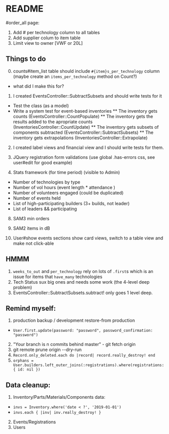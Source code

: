 # README


#order_all page:
1. Add # per technology column to all tables
2. Add supplier colum to item table
3. Limit view to owner [VWF or 20L]

## Things to do
0. counts#item_list table should include `#{item}s_per_technology` column (maybe create an `items_per_technology` method on Count?)
  - what did I make this for?
1. I created EventsController::SubtractSubsets and should write tests for it
  * Test the class (as a model)
  * Write a system test for event-based inventories
  ** The inventory gets counts (EventsController::CountPopulate)
  ** The inventory gets the results added to the apropriate counts (InventoriesController::CountUpdate)
  ** The inventory gets subsets of components subtracted (EventsController::SubtractSubsets)
  ** The inventory gets extrapolations (InventoriesController::Extrapolate)

2. I created label views and financial view and I should write tests for them.

3. JQuery registration form validations (use global .has-errors css, see user#edit for good example)

9. Stats framework (for time period) (visible to Admin)
  - Number of technologies by type
  - Number of vol hours (event length * attendance )
  - Number of volunteers engaged (could be duplicated)
  - Number of events held
  - List of high-participating builders (3+ builds, not leader)
  - List of leaders && participating

8. SAM3 min orders
9. SAM2 items in dB

10. User#show events sections show card views, switch to a table view and make not click-able

## HMMM
1. `weeks_to_out` and `per_technology` rely on lots of `.first`s which is an issue for items that `have_many` technologies
2. Tech Status sux big ones and needs some work (the 4-level deep problem)
3. EventsController::SubtractSubsets.subtract! only goes 1 level deep.

## Remind myself:
1. production backup / development restore-from production
  - `User.first.update(password: "password", password_confirmation: "password")`
2. "Your branch is n commits behind master" - git fetch origin
3. git remote prune origin --dry-run
4. `Record.only_deleted.each do |record| record.really_destroy! end`
5. `orphans = User.builders.left_outer_joins(:registrations).where(registrations: { id: nil })`


## Data cleanup:
1. Inventory/Parts/Materials/Components data:
- `invs = Inventory.where('date < ?', '2019-01-01')`
- `invs.each { |inv| inv.really_destroy! }`
2. Events/Registrations
3. Users
